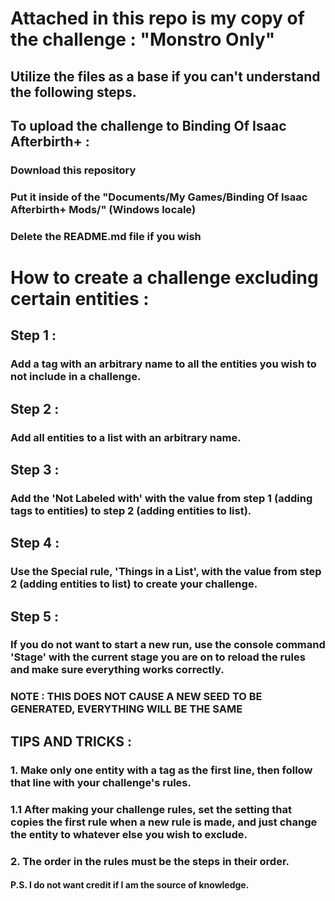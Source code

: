 # Attached in this repo is my copy of the challenge : "Monstro Only"
## Utilize the files as a base if you can't understand the following steps. 
## To upload the challenge to Binding Of Isaac Afterbirth+ : 
### Download this repository
### Put it inside of the "Documents/My Games/Binding Of Isaac Afterbirth+ Mods/" (Windows locale)
### Delete the README.md file if you wish
# How to create a challenge excluding certain entities :
## Step 1 :
### Add a tag with an arbitrary name to all the entities you wish to not include in a challenge.
## Step 2 :
### Add all entities to a list with an arbitrary name.
## Step 3 :
### Add the 'Not Labeled with' with the value from step 1 (adding tags to entities) to step 2 (adding entities to list).
## Step 4 :
### Use the Special rule, 'Things in a List', with the value from step 2 (adding entities to list) to create your challenge.
## Step 5 :
### If you do not want to start a new run, use the console command 'Stage' with the current stage you are on to reload the rules and make sure everything works correctly.
### NOTE : THIS DOES NOT CAUSE A NEW SEED TO BE GENERATED, EVERYTHING WILL BE THE SAME
## TIPS AND TRICKS :
### 1. Make only one entity with a tag as the first line, then follow that line with your challenge's rules.
### 1.1 After making your challenge rules, set the setting that copies the first rule when a new rule is made, and just change the entity to whatever else you wish to exclude.
### 2. The order in the rules must be the steps in their order.
#### P.S. I do not want credit if I am the source of knowledge.
